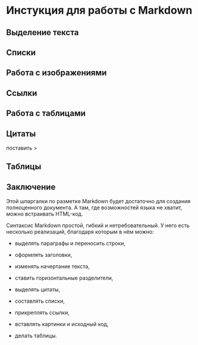 # Инстукция для работы с Markdown

## Выделение текста

## Списки

## Работа с изображениями

## Ссылки

## Работа с таблицами

## Цитаты

поставить >

## Таблицы 

##  Заключение

Этой шпаргалки по разметке Markdown будет достаточно для создания полноценного документа. А там, где возможностей языка не хватит, можно встраивать HTML-код.

Синтаксис Markdown простой, гибкий и нетребовательный. У него есть несколько реализаций, благодаря которым в нём можно:

- выделять параграфы и переносить строки,

- оформлять заголовки,

- изменять начертание текста,

- ставить горизонтальные разделители,

- выделять цитаты,

- составлять списки,

- прикреплять ссылки,

- вставлять картинки и исходный код,

- делать таблицы.
